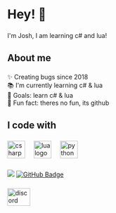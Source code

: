 <h1 align="left">Hey! 👋</h1>

###

<p align="left">I'm Josh, I am learning c# and lua!</p>

###

<h2 align="left">About me</h2>

###

<p align="left">✨ Creating bugs since 2018<br>📚 I'm currently learning c# & lua<br>🎯 Goals: learn c# & lua<br>🎲 Fun fact: theres no fun, its github</p>

###

<h2 align="left">I code with</h2>

###

<div align="left">
  <img src="https://cdn.jsdelivr.net/gh/devicons/devicon/icons/csharp/csharp-original.svg" height="40" alt="csharp logo"  />
  <img width="12" />
  <img src="https://cdn.jsdelivr.net/gh/devicons/devicon/icons/lua/lua-original.svg" height="40" alt="lua logo"  />
  <img width="12" />
  <img src="https://cdn.jsdelivr.net/gh/devicons/devicon/icons/python/python-original.svg" height="40" alt="python logo"  />
  <img width="12" />
</div>

###

![](https://komarev.com/ghpvc/?username=your-github-username&color=dc143c)
<a href="https://github.com/printinqq?tab=followers"><img src="https://img.shields.io/github/followers/printinqq?label=Followers&style=social" alt="GitHub Badge"></a>

###

<div align="left">
  <a href="https://discord.gg/AfgpyywTTh" target="_blank">
    <img src="https://raw.githubusercontent.com/maurodesouza/profile-readme-generator/master/src/assets/icons/social/discord/default.svg" width="52" height="40" alt="discord logo"  />
  </a>
</div>



###
